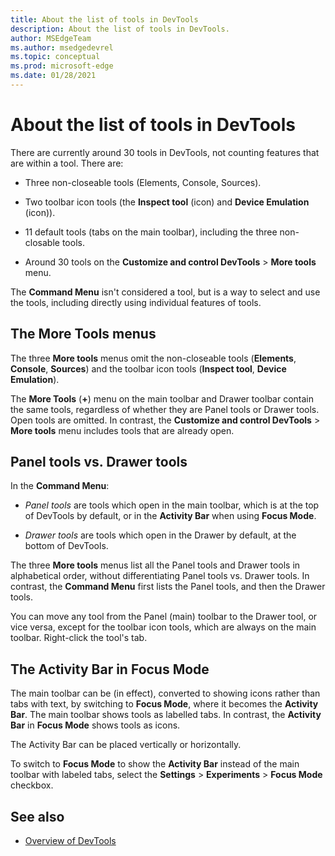 ```yaml
---
title: About the list of tools in DevTools
description: About the list of tools in DevTools.
author: MSEdgeTeam
ms.author: msedgedevrel
ms.topic: conceptual
ms.prod: microsoft-edge
ms.date: 01/28/2021
---
```

# About the list of tools in DevTools

There are currently around 30 tools in DevTools, not counting features that are within a tool.  There are:

* Three non-closeable tools (Elements, Console, Sources).

* Two toolbar icon tools (the **Inspect tool** (icon) and **Device Emulation** (icon)).

* 11 default tools (tabs on the main toolbar), including the three non-closable tools.

* Around 30 tools on the **Customize and control DevTools** > **More tools** menu.

The **Command Menu** isn't considered a tool, but is a way to select and use the tools, including directly using individual features of tools.


<!-- ====================================================================== -->
## The More Tools menus

The three **More tools** menus omit the non-closeable tools (**Elements**, **Console**, **Sources**) and the toolbar icon tools (**Inspect tool**, **Device Emulation**).

The **More Tools** (**+**) menu on the main toolbar and Drawer toolbar contain the same tools, regardless of whether they are Panel tools or Drawer tools.  Open tools are omitted.  In contrast, the **Customize and control DevTools** > **More tools** menu includes tools that are already open.

<!-- detail: which toolbar the tool opens in.  Different behavior for the 3 More Tools menus. -->


<!-- ====================================================================== -->
## Panel tools vs. Drawer tools

In the **Command Menu**:

* _Panel tools_ are tools which open in the main toolbar, which is at the top of DevTools by default, or in the **Activity Bar** when using **Focus Mode**.

* _Drawer tools_ are tools which open in the Drawer by default, at the bottom of DevTools.

The three **More tools** menus list all the Panel tools and Drawer tools in alphabetical order, without differentiating Panel tools vs. Drawer tools.  In contrast, the **Command Menu** first lists the Panel tools, and then the Drawer tools.

You can move any tool from the Panel (main) toolbar to the Drawer tool, or vice versa, except for the toolbar icon tools, which are always on the main toolbar.  Right-click the tool's tab.  <!-- can you do that in Activity Bar/Focus Mode? -->


<!-- ====================================================================== -->
## The Activity Bar in Focus Mode

The main toolbar can be (in effect), converted to showing icons rather than tabs with text, by switching to **Focus Mode**, where it becomes the **Activity Bar**.  The main toolbar shows tools as labelled tabs.  In contrast, the **Activity Bar** in **Focus Mode** shows tools as icons.

The Activity Bar can be placed vertically or horizontally.

To switch to **Focus Mode** to show the **Activity Bar** instead of the main toolbar with labeled tabs, select the **Settings** > **Experiments** > **Focus Mode** checkbox.


<!-- ====================================================================== -->
## See also
 
* [Overview of DevTools](index.md)
